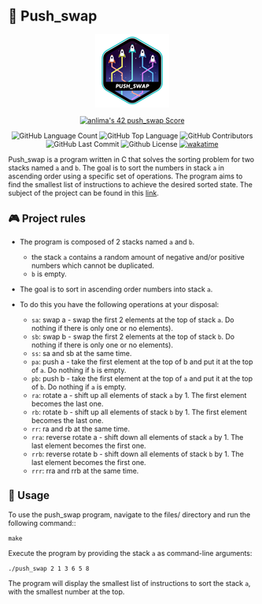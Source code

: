 # 🔄 Push_swap

<div align=center>

  ![badge](https://raw.githubusercontent.com/angelamcosta/angelamcosta/main/42_badges/push_swape.png)

  [![anlima's 42 push_swap Score](https://badge42.vercel.app/api/v2/cl9oe5ogt00110fm6h34z9iu9/project/2986331)](https://github.com/JaeSeoKim/badge42)
</div>

<div align=center>
  <img alt="GitHub Language Count" src="https://img.shields.io/github/languages/count/angelamcosta/push_swap" /> <img alt="GitHub Top Language" src="https://img.shields.io/github/languages/top/angelamcosta/push_swap" /> <img alt="GitHub Contributors" src="https://img.shields.io/github/contributors/angelamcosta/push_swap" /> <img alt="GitHub Last Commit" src="https://img.shields.io/github/last-commit/angelamcosta/push_swap" /> <img alt="Github License" src="https://img.shields.io/github/license/angelamcosta/push_swap" /> <a href="https://wakatime.com/badge/user/0c29d5b3-c30b-4e1a-ad07-2da3bd4f7e05/project/dabcdb49-57a2-40f5-af8e-21c8adb85299"><img src="https://wakatime.com/badge/user/0c29d5b3-c30b-4e1a-ad07-2da3bd4f7e05/project/dabcdb49-57a2-40f5-af8e-21c8adb85299.svg" alt="wakatime"></a>
</div>

Push_swap is a program written in C that solves the sorting problem for two stacks named `a` and `b`. The goal is to sort the numbers in stack `a` in ascending order using a specific set of operations. The program aims to find the smallest list of instructions to achieve the desired sorted state. The subject of the project can be found in this [link](https://raw.githubusercontent.com/angelamcosta/push_swap/main/en.subject.pdf).

## 🎮 Project rules

- The program is composed of 2 stacks named `a` and `b`.
  - the stack `a` contains a random amount of negative and/or positive numbers which cannot be duplicated.
  - `b` is empty.
- The goal is to sort in ascending order numbers into stack `a`.
- To do this you have the following operations at your disposal:

  - `sa`: swap a - swap the first 2 elements at the top of stack `a`. Do nothing if there is only one or no elements).
  - `sb`: swap b - swap the first 2 elements at the top of stack `b`. Do nothing if there is only one or no elements).
  - `ss`: sa and sb at the same time.
  - `pa`: push a - take the first element at the top of b and put it at the top of `a`. Do nothing if `b` is empty.
  - `pb`: push b - take the first element at the top of `a` and put it at the top of `b`. Do nothing if `a` is empty.
  - `ra`: rotate a - shift up all elements of stack `a` by 1. The first element becomes the last one.
  - `rb`: rotate b - shift up all elements of stack `b` by 1. The first element becomes the last one.
  - `rr`: ra and rb at the same time.
  - `rra`: reverse rotate a - shift down all elements of stack `a` by 1. The last element becomes the first one.
  - `rrb`: reverse rotate b - shift down all elements of stack `b` by 1. The last element becomes the first one.
  - `rrr`: rra and rrb at the same time.

## 🚀 Usage

To use the push_swap program, navigate to the files/ directory and run the following command::

```shell
make
```

Execute the program by providing the stack `a` as command-line arguments:
```shell
./push_swap 2 1 3 6 5 8
```

The program will display the smallest list of instructions to sort the stack `a`, with the smallest number at the top.
